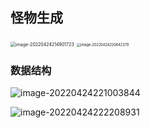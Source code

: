 ## 怪物生成 ##

<img src="https://cdn.jsdelivr.net/gh/JulyFire1024/JulyFireMarkdownPictureBed/image-20220424214901723.png" alt="image-20220424214901723" style="zoom:50%;" />

<img src="https://cdn.jsdelivr.net/gh/JulyFire1024/JulyFireMarkdownPictureBed/image-20220424220642379.png" alt="image-20220424220642379" style="zoom: 40%;" />



### 数据结构 ###

![image-20220424221003844](https://cdn.jsdelivr.net/gh/JulyFire1024/JulyFireMarkdownPictureBed/image-20220424221003844.png)

![image-20220424222208931](https://cdn.jsdelivr.net/gh/JulyFire1024/JulyFireMarkdownPictureBed/image-20220424222208931.png)